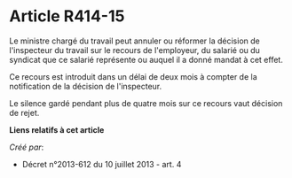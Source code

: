 # Article R414-15

Le ministre chargé du travail peut annuler ou réformer la décision de l'inspecteur du travail sur le recours de l'employeur,
du salarié ou du syndicat que ce salarié représente ou auquel il a donné mandat à cet effet.

Ce recours est introduit dans un délai de deux mois à compter de la notification de la décision de l'inspecteur.

Le silence gardé pendant plus de quatre mois sur ce recours vaut décision de rejet.

**Liens relatifs à cet article**

_Créé par_:

  - Décret n°2013-612 du 10 juillet 2013 - art. 4

